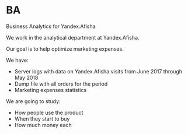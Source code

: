 # BA
Business Analytics for Yandex.Afisha

We work in the analytical department at Yandex.Afisha.

Our goal is to help optimize marketing expenses.

We have:

- Server logs with data on Yandex.Afisha visits from June 2017 through May 2018
- Dump file with all orders for the period
- Marketing expenses statistics

We are going to study:

- How people use the product
- When they start to buy
- How much money each


